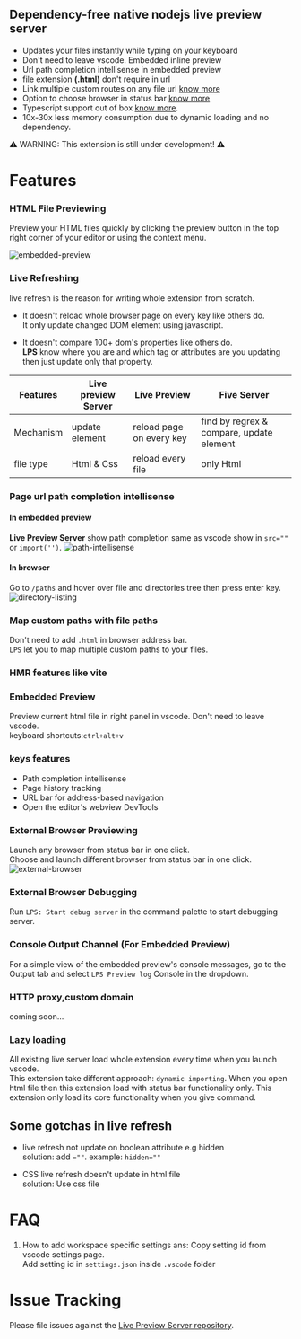 ## Dependency-free native nodejs live preview server

- Updates your files instantly while typing on your keyboard
- Don't need to leave vscode. Embedded inline preview
- Url path completion intellisense in embedded preview
- file extension **(.html)** don't require in url
- Link multiple custom routes on any file url [know more]()
- Option to choose browser in status bar [know more]()
- Typescript support out of box [know more]().
- 10x-30x less memory consumption due to dynamic loading and no dependency.

⚠️ WARNING: This extension is still under development! ⚠️

# Features

### HTML File Previewing

Preview your HTML files quickly by clicking the preview button in the top right corner of your editor or using the context menu.

![embedded-preview](https://raw.githubusercontent.com/anilkumarum/live-preview-server/embedded-preview.gif)

### Live Refreshing

live refresh is the reason for writing whole extension from scratch.

- It doesn't reload whole browser page on every key like others do.\
  It only update changed DOM element using javascript.

- It doesn't compare 100+ dom's properties like others do.\
  **LPS** know where you are and which tag or attributes are you updating then just update only that property.

| Features  | Live preview Server | Live Preview             | Five Server                              |
| --------- | ------------------- | ------------------------ | ---------------------------------------- |
| Mechanism | update element      | reload page on every key | find by regrex & compare, update element |
| file type | Html & Css          | reload every file        | only Html                                |

### Page url path completion intellisense

#### In embedded preview

**Live Preview Server** show path completion same as vscode show in `src=""` or `import('')`.
![path-intellisense](https://raw.githubusercontent.com/anilkumarum/live-preview-server/path-intellisense.gif)

#### In browser

Go to `/paths` and hover over file and directories tree then press enter key.
![directory-listing](https://raw.githubusercontent.com/anilkumarum/live-preview-server/directory-listing.gif)

### Map custom paths with file paths

Don't need to add `.html` in browser address bar.\
`LPS` let you to map multiple custom paths to your files.

### HMR features like vite

### Embedded Preview

Preview current html file in right panel in vscode. Don't need to leave vscode.\
keyboard shortcuts:`ctrl+alt+v`

### keys features

- Path completion intellisense
- Page history tracking
- URL bar for address-based navigation
- Open the editor's webview DevTools

### External Browser Previewing

Launch any browser from status bar in one click.\
Choose and launch different browser from status bar in one click.
![external-browser](https://raw.githubusercontent.com/anilkumarum/live-preview-server/external-browser.gif)

### External Browser Debugging

Run `LPS: Start debug server` in the command palette to start debugging server.

### Console Output Channel (For Embedded Preview)

For a simple view of the embedded preview's console messages, go to the Output tab and select `LPS Preview log` Console in the dropdown.

### HTTP proxy,custom domain

coming soon...

### Lazy loading

All existing live server load whole extension every time when you launch vscode.\
This extension take different approach: `dynamic importing`. When you open html file then this extension load with status bar functionality only. This extension only load its core functionality when you give command.

## Some gotchas in live refresh

- live refresh not update on boolean attribute e.g hidden\
  solution: add `=""`. example: `hidden=""`

- CSS live refresh doesn't update in html file\
  solution: Use css file

# FAQ

1. How to add workspace specific settings
   ans: Copy setting id from vscode settings page. \
   Add setting id in `settings.json` inside `.vscode` folder

# Issue Tracking

Please file issues against the [Live Preview Server repository](https://github.com/anilkumarum/live-preview-server/issues).
